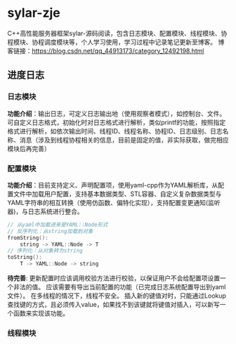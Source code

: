 # sylar-zje
C++高性能服务器框架sylar-源码阅读，包含日志模块、配置模块、线程模块、协程模块、协程调度模块等，个人学习使用，学习过程中记录笔记更新至博客。
博客链接：https://blog.csdn.net/qq_44913173/category_12492198.html

## 进度日志
### 日志模块
**功能介绍**：输出日志，可定义日志输出地（使用观察者模式），如控制台、文件。可自定义日志格式，初始化时对日志格式进行解析，类似printf的功能，按照指定格式进行解析，如依次输出时间、线程ID、线程名称、协程ID、日志级别、日志名称、消息（涉及到线程协程相关的信息，目前是固定的值，非实际获取，做完相应模块后再完善）

### 配置模块
**功能介绍**：目前支持定义、声明配置项，使用yaml-cpp作为YAML解析库，从配置文件中加载用户配置，支持基本数据类型、STL容器、自定义复杂数据类型与YAML字符串的相互转换（使用仿函数、偏特化实现），支持配置变更通知(监听器)，与日志系统进行整合。
```c++
// 从yaml中加载进来是YAML::Node形式
// 反序列化：从string加载到对象
fromString():
    string -> YAML::Node -> T
// 序列化：从对象转为string
toString():
    T -> YAML::Node -> string
```
**待完善**:
更新配置时应该调用校验方法进行校验，以保证用户不会给配置项设置一个非法的值。
应该需要有导出当前配置的功能（已完成日志系统配置导出到yaml文件）。
在多线程的情况下，线程不安全。
插入新的键值对时，只能通过Lookup查找键的方式，且必须传入value，如果找不到该键就将键值对插入，可以新写一个函数来实现该功能。

### 线程模块


